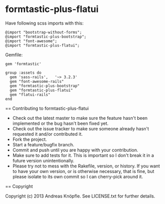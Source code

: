formtastic-plus-flatui
======================
Have following scss imports with this:

    @import "bootstrap-without-forms";
    @import "formtastic-plus-bootstrap";
    @import "font-awesome";
    @import "formtastic-plus-flatui";
  
Gemfile:

    gem 'formtastic'

    group :assets do
      gem 'sass-rails',   '~> 3.2.3'
      gem "font-awesome-rails"
      gem "formtastic-plus-bootstrap"
      gem "formtastic-plus-flatui"
      gem "flatui-rails"
    end

== Contributing to formtastic-plus-flatui
 
* Check out the latest master to make sure the feature hasn't been implemented or the bug hasn't been fixed yet.
* Check out the issue tracker to make sure someone already hasn't requested it and/or contributed it.
* Fork the project.
* Start a feature/bugfix branch.
* Commit and push until you are happy with your contribution.
* Make sure to add tests for it. This is important so I don't break it in a future version unintentionally.
* Please try not to mess with the Rakefile, version, or history. If you want to have your own version, or is otherwise necessary, that is fine, but please isolate to its own commit so I can cherry-pick around it.

== Copyright

Copyright (c) 2013 Andreas Knöpfle. See LICENSE.txt for
further details.

